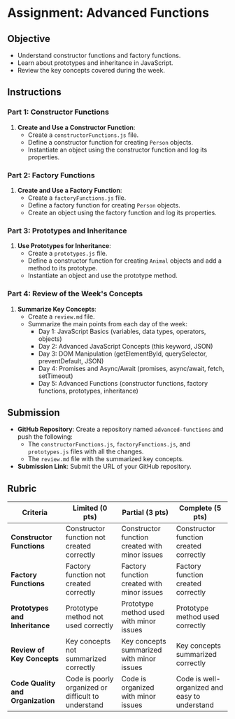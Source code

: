 # Assignment: Advanced Functions

## Objective

- Understand constructor functions and factory functions.
- Learn about prototypes and inheritance in JavaScript.
- Review the key concepts covered during the week.

## Instructions

### Part 1: Constructor Functions

1. **Create and Use a Constructor Function**:
   - Create a `constructorFunctions.js` file.
   - Define a constructor function for creating `Person` objects.
   - Instantiate an object using the constructor function and log its properties.

### Part 2: Factory Functions

1. **Create and Use a Factory Function**:
   - Create a `factoryFunctions.js` file.
   - Define a factory function for creating `Person` objects.
   - Create an object using the factory function and log its properties.

### Part 3: Prototypes and Inheritance

1. **Use Prototypes for Inheritance**:
   - Create a `prototypes.js` file.
   - Define a constructor function for creating `Animal` objects and add a method to its prototype.
   - Instantiate an object and use the prototype method.

### Part 4: Review of the Week's Concepts

1. **Summarize Key Concepts**:
   - Create a `review.md` file.
   - Summarize the main points from each day of the week:
     - Day 1: JavaScript Basics (variables, data types, operators, objects)
     - Day 2: Advanced JavaScript Concepts (this keyword, JSON)
     - Day 3: DOM Manipulation (getElementById, querySelector, preventDefault, JSON)
     - Day 4: Promises and Async/Await (promises, async/await, fetch, setTimeout)
     - Day 5: Advanced Functions (constructor functions, factory functions, prototypes, inheritance)

## Submission

- **GitHub Repository**: Create a repository named `advanced-functions` and push the following:
  - The `constructorFunctions.js`, `factoryFunctions.js`, and `prototypes.js` files with all the changes.
  - The `review.md` file with the summarized key concepts.
- **Submission Link**: Submit the URL of your GitHub repository.

## Rubric

| Criteria                          | Limited (0 pts)                                     | Partial (3 pts)                                | Complete (5 pts)                              |
| --------------------------------- | --------------------------------------------------- | ---------------------------------------------- | --------------------------------------------- |
| **Constructor Functions**         | Constructor function not created correctly          | Constructor function created with minor issues | Constructor function created correctly        |
| **Factory Functions**             | Factory function not created correctly              | Factory function created with minor issues     | Factory function created correctly            |
| **Prototypes and Inheritance**    | Prototype method not used correctly                 | Prototype method used with minor issues        | Prototype method used correctly               |
| **Review of Key Concepts**        | Key concepts not summarized correctly               | Key concepts summarized with minor issues      | Key concepts summarized correctly             |
| **Code Quality and Organization** | Code is poorly organized or difficult to understand | Code is organized with minor issues            | Code is well-organized and easy to understand |
